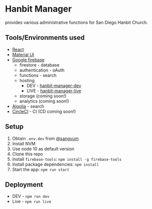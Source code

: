 # Hanbit Manager

provides various administrative functions for San Diego Hanbit Church.

## Tools/Environments used
* [React](https://reactjs.org/)
* [Material UI](https://material-ui.com/)
* [Google firebase](https://firebase.google.com/)
  * firestore - database
  * authentication - oAuth
  * functions - search
  * hosting
    * DEV - [hanbit-manager-dev](https://console.firebase.google.com/u/0/project/hanbit-manager-dev/overview)
    * LIVE - [hanbit-manager-live](https://console.firebase.google.com/u/0/project/hanbit-manager-live/overview)
  * storage (coming soon!)
  * analytics (coming soon!)
* [Algolia](https://www.algolia.com/) - search
* [CircleCI](https://circleci.com/) - CI (CD coming soon!)

## Setup

1. Obtain `.env.dev` from [@sangyum](https://github.com/orgs/SanDiegoHanbitChurch/people/sangyum)
2. Install NVM
3. Use node 10 as default version
4. Clone this repo
5. Install `firebase-tools`: `npm install -g firebase-tools` 
6. Install package dependencies: `npm install`
7. Start the app: `npm run start`

## Deployment

* DEV - `npm run dev`
* Live - `npm run live`
